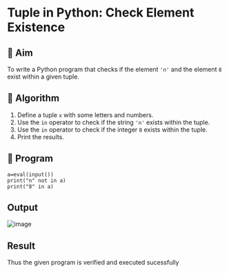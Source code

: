 # Tuple in Python: Check Element Existence

## 🎯 Aim
To write a Python program that checks if the element `'n'` and the element `8` exist within a given tuple.

## 🧠 Algorithm
1. Define a tuple `x` with some letters and numbers.
2. Use the `in` operator to check if the string `'n'` exists within the tuple.
3. Use the `in` operator to check if the integer `8` exists within the tuple.
4. Print the results.

## 🧾 Program
```
a=eval(input())
print("n" not in a)
print("8" in a)

```

## Output
![image](https://github.com/user-attachments/assets/2b1deb11-8844-4ba7-9887-2c54bd6e651f)

## Result
Thus the given program is verified and executed sucessfully
